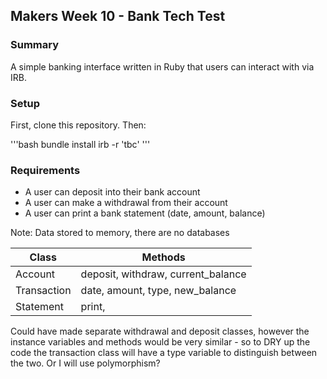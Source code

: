 ## Makers Week 10 - Bank Tech Test ##
### Summary ###

A simple banking interface written in Ruby that users can interact with via IRB.


### Setup ###

First, clone this repository. Then:

'''bash
bundle install
irb -r 'tbc'
'''

### Requirements ###

* A user can deposit into their bank account
* A user can make a withdrawal from their account
* A user can print a bank statement (date, amount, balance)

Note: Data stored to memory, there are no databases

| Class    | Methods |
| -------- | ------- |
| Account  | deposit, withdraw, current_balance |
| Transaction | date, amount, type, new_balance |
| Statement | print,

Could have made separate withdrawal and deposit classes, however the instance
variables and methods would be very similar - so to DRY up the code the transaction
class will have a type variable to distinguish between the two. Or I will use
polymorphism?
